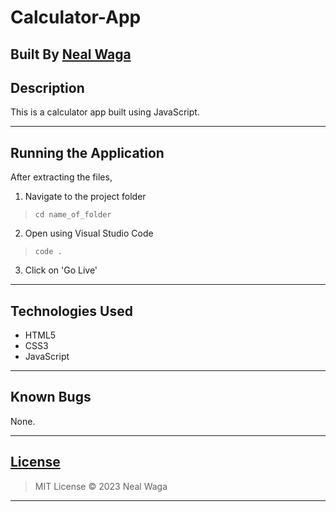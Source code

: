 # Calculator-App

## Built By [Neal Waga](https://github.com/nealwaga/)

## Description
This is a calculator app built using JavaScript.
***

## Running the Application
After extracting the files, 
1. Navigate to the project folder
>``cd name_of_folder`` 
2. Open using Visual Studio Code
>``code .``
3. Click on 'Go Live'
***

## Technologies Used
* HTML5  
* CSS3
* JavaScript
***

## Known Bugs
None.
***

## [License](https://github.com/nealwaga/Calculator-App/blob/master/LICENSE)
> MIT License &copy; 2023 Neal Waga
***